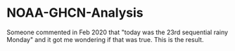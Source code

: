 # NOAA-GHCN-Analysis
Someone commented in Feb 2020 that "today was the 23rd sequential rainy Monday" and it got me wondering if that was true. This is the result.
